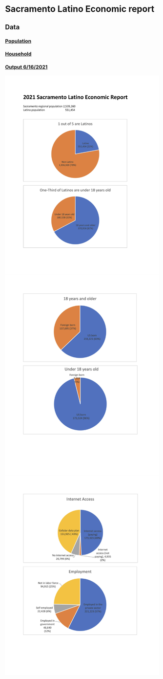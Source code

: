 # Sacramento Latino Economic report
## Data 
### [Population](https://drive.google.com/file/d/1Lrn7ly0x8X-kSK1n--gsP-p4Pg-JqDal/view?usp=sharing)
### [Household](https://drive.google.com/file/d/10V3NVSz6wBgfWnRBJhzub03vy1csCo7L/view?usp=sharing)
### [Output 6/16/2021](https://cbacsus.github.io/Sacramento-Latino-Economic-report/)
![Latino Economic Report Image 1](https://github.com/cbacsus/Sacramento-Latino-Economic-report/blob/files/2021%20Sacramento%20Latino%20Economic%20Report-1.jpg?raw=true)
![Latino Economic Report Image 2](https://github.com/cbacsus/Sacramento-Latino-Economic-report/blob/files/2021%20Sacramento%20Latino%20Economic%20Report-2.jpg?raw=true)
![Latino Economic Report Image 3](https://github.com/cbacsus/Sacramento-Latino-Economic-report/blob/files/2021%20Sacramento%20Latino%20Economic%20Report-3.jpg?raw=true)
